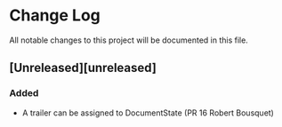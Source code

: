 # Change Log
All notable changes to this project will be documented in this file.

## [Unreleased][unreleased]
### Added
- A trailer can be assigned to DocumentState (PR 16 Robert Bousquet)

